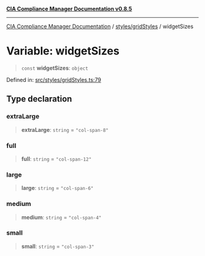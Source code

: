 [**CIA Compliance Manager Documentation v0.8.5**](../../../README.md)

***

[CIA Compliance Manager Documentation](../../../modules.md) / [styles/gridStyles](../README.md) / widgetSizes

# Variable: widgetSizes

> `const` **widgetSizes**: `object`

Defined in: [src/styles/gridStyles.ts:79](https://github.com/Hack23/cia-compliance-manager/blob/3ae0301247f765ba03c8c0fe645db4718bb8af76/src/styles/gridStyles.ts#L79)

## Type declaration

### extraLarge

> **extraLarge**: `string` = `"col-span-8"`

### full

> **full**: `string` = `"col-span-12"`

### large

> **large**: `string` = `"col-span-6"`

### medium

> **medium**: `string` = `"col-span-4"`

### small

> **small**: `string` = `"col-span-3"`
